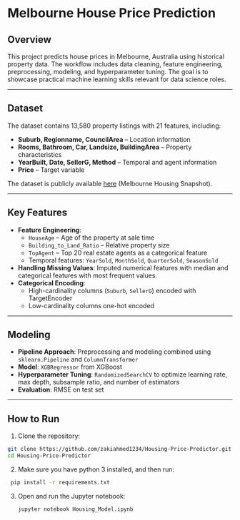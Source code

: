 # Melbourne House Price Prediction

## Overview
This project predicts house prices in Melbourne, Australia using historical property data. The workflow includes data cleaning, feature engineering, preprocessing, modeling, and hyperparameter tuning. The goal is to showcase practical machine learning skills relevant for data science roles.

---

## Dataset
The dataset contains 13,580 property listings with 21 features, including:  
- **Suburb, Regionname, CouncilArea** – Location information  
- **Rooms, Bathroom, Car, Landsize, BuildingArea** – Property characteristics  
- **YearBuilt, Date, SellerG, Method** – Temporal and agent information  
- **Price** – Target variable  

The dataset is publicly available [here](https://www.kaggle.com/datasets/dansbecker/melbourne-housing-snapshot) (Melbourne Housing Snapshot).

---

## Key Features
- **Feature Engineering**:
  - `HouseAge` – Age of the property at sale time
  - `Building_to_Land_Ratio` – Relative property size
  - `TopAgent` – Top 20 real estate agents as a categorical feature
  - Temporal features: `YearSold`, `MonthSold`, `QuarterSold`, `SeasonSold`
- **Handling Missing Values**: Imputed numerical features with median and categorical features with most frequent values.  
- **Categorical Encoding**:  
  - High-cardinality columns (`Suburb`, `SellerG`) encoded with TargetEncoder  
  - Low-cardinality columns one-hot encoded  

---

## Modeling
- **Pipeline Approach**: Preprocessing and modeling combined using `sklearn.Pipeline` and `ColumnTransformer`  
- **Model**: `XGBRegressor` from XGBoost  
- **Hyperparameter Tuning**: `RandomizedSearchCV` to optimize learning rate, max depth, subsample ratio, and number of estimators  
- **Evaluation**: RMSE on test set

---

## How to Run
1. Clone the repository:  
  ```bash
  git clone https://github.com/zakiahmed1234/Housing-Price-Predictor.git
  cd Housing-Price-Predictor

```
2. Make sure you have python 3 installed, and then run:
  ```bash
   pip install -r requirements.txt
   ```
3. Open and run the Jupyter notebook:
   ```bash
   jupyter notebook Housing_Model.ipynb
   ```
